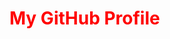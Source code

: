 <!DOCTYPE html>
<html lang="en">
<head>
    <meta charset="UTF-8">
    <meta name="viewport" content="width=device-width, initial-scale=1.0">
    <title>My GitHub Profile</title>
</head>
<body>

<div>
    <h1 style="color: red;">My GitHub Profile</h1>
</div>

</body>
</html>
